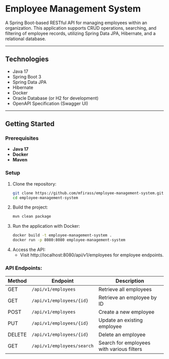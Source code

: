 # Employee Management System

A Spring Boot-based RESTful API for managing employees within an organization. This application supports CRUD operations, searching, and filtering of employee records, utilizing Spring Data JPA, Hibernate, and a relational database.

---

## Technologies
- Java 17
- Spring Boot 3
- Spring Data JPA
- Hibernate
- Docker
- Oracle Database (or H2 for development)
- OpenAPI Specification (Swagger UI)

---

## Getting Started

### Prerequisites
- **Java 17**
- **Docker**
- **Maven**

### Setup
1. Clone the repository:
   ```bash
   git clone https://github.com/mfirass/employee-management-system.git
   cd employee-management-system
2. Build the project:
   ```bash
   mvn clean package
3. Run the application with Docker:
   ```bash
   docker build -t employee-management-system .
   docker run -p 8080:8080 employee-management-system
4. Access the API:
   - Visit http://localhost:8080/api/v1/employees for employee endpoints.
### API Endpoints:

| Method | Endpoint                        | Description                                   |
|--------|----------------------------------|-----------------------------------------------|
| GET    | `/api/v1/employees`              | Retrieve all employees                        |
| GET    | `/api/v1/employees/{id}`         | Retrieve an employee by ID                    |
| POST   | `/api/v1/employees`              | Create a new employee                         |
| PUT    | `/api/v1/employees/{id}`         | Update an existing employee                   |
| DELETE | `/api/v1/employees/{id}`         | Delete an employee                            |
| GET    | `/api/v1/employees/search`       | Search for employees with various filters     |